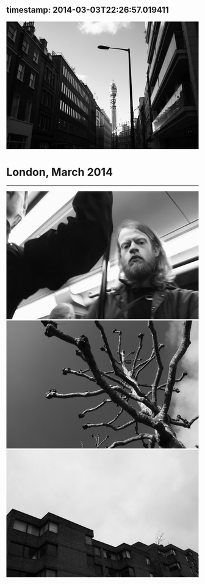 timestamp: 2014-03-03T22:26:57.019411
---

![646199](/646199.jpg)

# London, March 2014

---

![d3267b](/d3267b.jpg)
![123274](/123274.jpg)
![e3c0eb](/e3c0eb.jpg)
